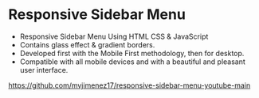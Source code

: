 # Responsive Sidebar Menu

- Responsive Sidebar Menu Using HTML CSS & JavaScript
- Contains glass effect & gradient borders.
- Developed first with the Mobile First methodology, then for desktop.
- Compatible with all mobile devices and with a beautiful and pleasant user interface.

https://github.com/mvjimenez17/responsive-sidebar-menu-youtube-main


